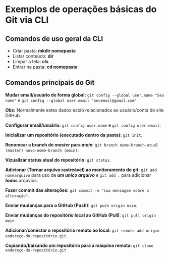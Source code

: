 # Exemplos de operações básicas do Git via CLI

## Comandos de uso geral da CLI

- Criar pasta: **mkdir nomepasta**
- Listar conteúdo: **dir**
- Limpar a tela: **cls**
- Entrar na pasta: **cd nomepasta**

## Comandos principais do Git

**Mudar email/usuário de forma global:** `git config --global user.name "Seu nome"` e `git config --global user.email "seuemail@gmail.com"`

***Obs:*** Normalmente estes dados estão relacionados ao usuário/conta do site GitHub.

**Configurar email/usuário:** `git config user.name` e `git config user.email`.

**Inicializar um repositório (executado dentro da pasta):** `git init`.

**Renomear a branch de ***master*** para ***main*****: `git branch nome-branch-atual (master) novo-nome-branch (main)`.

**Vizualizar status atual do repositório:** `git status`.

**Adicionar (Tornar arquivo rastreável) ao monitoramento do git:**  `git add nomearquivo` para uso de ***um unico arquivo*** e `git add .` para adicionar ***todos*** arquvios.

**Fazer commit das alterações:** `git commit -m "sua mensagem sobre a alteração"`.

**Enviar mudanças para o GitHub (Push):** `git push origin main`.

**Enviar mudanças do repositório local ao GitHub (Pull)**: `git pull origin main`.

**Adicionar/conectar o repositório remoto ao local:**  `git remote add origin endereço-do-repositório.git`.

**Copiando/baixando um repositório para a máquina remota:** `git clone endereço-do-repositório.git`



